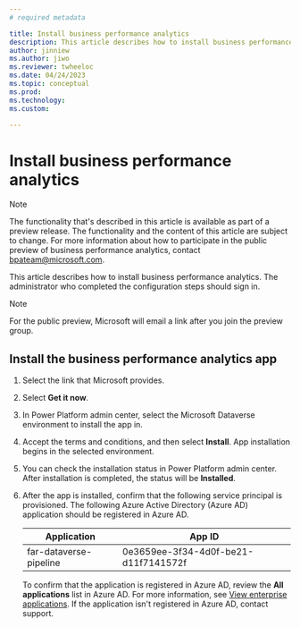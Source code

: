 ```yaml
---
# required metadata

title: Install business performance analytics
description: This article describes how to install business performance analytics
author: jinniew
ms.author: jiwo
ms.reviewer: twheeloc 
ms.date: 04/24/2023
ms.topic: conceptual
ms.prod: 
ms.technology:
ms.custom:

---
```


# Install business performance analytics

> [!NOTE]
> The functionality that's described in this article is available as part of a preview release. The functionality and the content of this article are subject to change. For more information about how to participate in the public preview of business performance analytics, contact <bpateam@microsoft.com>.

This article describes how to install business performance analytics. The administrator who completed the configuration steps should sign in.  

> [!NOTE]
> For the public preview, Microsoft will email a link after you join the preview group.

## Install the business performance analytics app

1. Select the link that Microsoft provides.
2. Select **Get it now**.
3. In Power Platform admin center, select the Microsoft Dataverse environment to install the app in.
4. Accept the terms and conditions, and then select **Install**. App installation begins in the selected environment.
5. You can check the installation status in Power Platform admin center. After installation is completed, the status will be **Installed**.
6. After the app is installed, confirm that the following service principal is provisioned.
     The following Azure Active Directory (Azure AD) application should be registered in Azure AD.

     | Application | App ID |
     |-------------|--------|
     | far-dataverse-pipeline | 0e3659ee-3f34-4d0f-be21-d11f7141572f |

     To confirm that the application is registered in Azure AD, review the **All applications** list in Azure AD. For more information, see [View enterprise applications](//azure/active-directory/manage-apps/view-applications-portal). If the application isn't registered in Azure AD, contact support.
